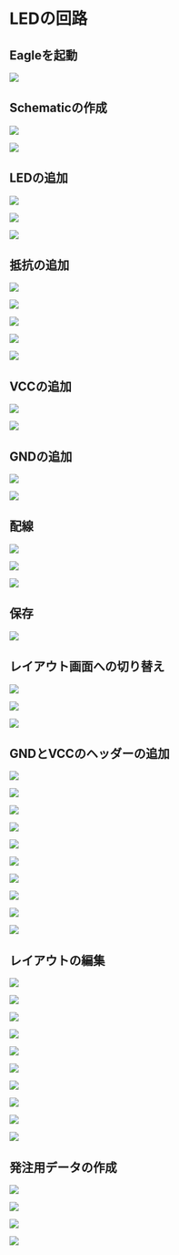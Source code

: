 # LEDの回路

## Eagleを起動

![](img/eagle001.png)

## Schematicの作成

![](img/eagle002.png)

![](img/eagle003.png)

## LEDの追加

![](img/eagle004.png)

![](img/eagle005.png)

![](img/eagle006.png)

## 抵抗の追加

![](img/eagle007.png)

![](img/eagle008.png)

![](img/eagle009.png)

![](img/eagle010.png)

![](img/eagle011.png)

## VCCの追加

![](img/eagle012.png)

![](img/eagle013.png)

## GNDの追加

![](img/eagle014.png)

![](img/eagle015.png)

## 配線

![](img/eagle016.png)

![](img/eagle017.png)

![](img/eagle018.png)

## 保存

![](img/eagle019.png)

## レイアウト画面への切り替え

![](img/eagle020.png)

![](img/eagle021.png)

![](img/eagle022.png)

## GNDとVCCのヘッダーの追加

![](img/eagle023.png)

![](img/eagle024.png)

![](img/eagle025.png)

![](img/eagle026.png)

![](img/eagle027.png)

![](img/eagle028.png)

![](img/eagle029.png)

![](img/eagle030.png)

![](img/eagle031.png)

![](img/eagle032.png)

## レイアウトの編集

![](img/eagle033.png)

![](img/eagle034.png)

![](img/eagle035.png)

![](img/eagle036.png)

![](img/eagle037.png)

![](img/eagle038.png)

![](img/eagle039.png)

![](img/eagle040.png)

![](img/eagle041.png)

![](img/eagle042.png)

## 発注用データの作成

![](img/eagle043.png)

![](img/eagle044.png)

![](img/eagle045.png)

![](img/eagle046.png)


